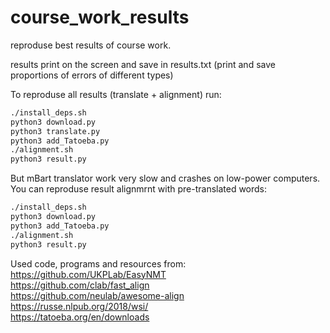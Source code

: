 # course_work_results
reproduse best results of course work.

results print on the screen and save in results.txt (print and save proportions of errors of different types)

To reproduse all results (translate + alignment) run:
```bash
./install_deps.sh
python3 download.py
python3 translate.py
python3 add_Tatoeba.py
./alignment.sh
python3 result.py
```
But mBart translator work very slow and crashes on low-power computers. You can reproduse result alignmrnt with pre-translated words:
```bash
./install_deps.sh
python3 download.py
python3 add_Tatoeba.py
./alignment.sh
python3 result.py
```

Used code, programs and resources from:  
https://github.com/UKPLab/EasyNMT  
https://github.com/clab/fast_align  
https://github.com/neulab/awesome-align  
https://russe.nlpub.org/2018/wsi/  
https://tatoeba.org/en/downloads  
